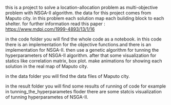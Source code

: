 this is a project to solve a location-allocation problem as multi-objective problem with NSGA-II algorithm. the data for this project comes from Maputo city. in this problem each solution map each buliding block to each shelter. for further information read this paper : https://www.mdpi.com/1999-4893/13/1/16 

in the code folder you will find the whole code as a notebook. 
  in this code there is an implementation for the objective functions.and there is an implementation for NSGA-II. then use a genetic algorithm for tunning the hyperparameters of NSGA-II algorithm. after that some visualization for statics like correlation matrix, box plot. make animations for showing each solution in the real map of Maputo city.

in the data folder you will find the data files of Maputo city.

in the result folder you will find some results of running of code for example in tunning_the_hyperparametes floder there are some statcis visualization of tunning hyperparametes of NSGA-II.
